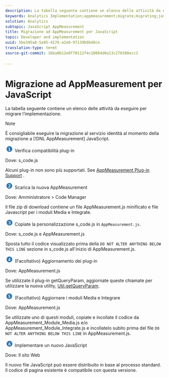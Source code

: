 ```yaml
---
description: La tabella seguente contiene un elenco delle attività da eseguire per migrare l’implementazione.
keywords: Analytics Implementation;appmeasurement;migrate;migrating;javascript
solution: Analytics
subtopic: JavaScript AppMeasurement
title: Migrazione ad AppMeasurement per JavaScript
topic: Developer and implementation
uuid: 5be345a8-5a95-4176-a2e6-97139b9b46ce
translation-type: tm+mt
source-git-commit: 16ba0b12e0f70112f4c10804d0a13c278388ecc2

---
```



# Migrazione ad AppMeasurement per JavaScript

La tabella seguente contiene un elenco delle attività da eseguire per migrare l’implementazione.

>[!NOTE]
>
>È consigliabile eseguire la migrazione al servizio [](/help/implement/js-implementation/c-unique-visitors/visid-service.md) identità al momento della migrazione a [!DNL AppMeasurement] JavaScript.

![](assets/step1_icon.png) Verifica compatibilità plug-in

Dove: s\_code.js

Alcuni plug-in non sono più supportati. See [AppMeasurement Plug-in Support](/help/implement/js-implementation/c-appmeasurement-js/plugins-support.md) .

![](assets/step2_icon.png) Scarica la nuova AppMeasurement

Dove: Amministratore &gt; Code Manager

Il file zip di download contiene un file AppMeasurement.js minificato e file Javascript per i moduli Media e Integrate.

![](assets/step3_icon.png) Copiate la personalizzazione s\_code.js in `AppMeasurement.js`.

Dove: s\_code.js e AppMeasurement.js

Sposta tutto il codice visualizzato prima della `DO NOT ALTER ANYTHING BELOW THIS LINE` sezione in s\_code.js all'inizio di AppMeasurement.js.

![](assets/step4_icon.png) (Facoltativo) Aggiornamento dei plug-in

Dove: AppMeasurement.js

Se utilizzate il plug-in getQueryParam, aggiornate queste chiamate per utilizzare la nuova utility, [Util.getQueryParam](/help/implement/js-implementation/util-getqueryparam.md).

![](assets/step5_icon.png) (Facoltativo) Aggiornare i moduli Media e Integrare

Dove: AppMeasurement.js

Se utilizzate uno di questi moduli, copiate e incollate il codice da AppMeasurement\_Module\_Media.js e/o AppMeasurement\_Module\_Integrate.js e incollatelo subito prima del file `DO NOT ALTER ANYTHING BELOW THIS LINE` in AppMeasurement.js.

![](assets/step6_icon.png) Implementare un nuovo JavaScript

Dove: Il sito Web

Il nuovo file JavaScript può essere distribuito in base al processo standard. Il codice di pagina esistente è compatibile con questa versione.
